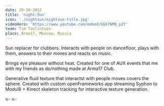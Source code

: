 ```yaml
---
date: 20-10-2012
title: 'night:Sun'
icon: './nightsun/nightsun-title.jpg'
videoHero: 'https://www.youtube.com/embed/GGX7NM0_pZY'
team: Tim Tavlintsev
place: Arma17, Moscow, Russia
---
```


Sun replacer for clubbers. Interacts with people on dancefloor, plays with them, answers to their moves and reacts on music.

Brings eye pleasure without heat.
Created for one of AUX events that me with my friends as do/nothing made at Arma17 Club.

Generative fluid texture that interactst with people moves covers the sphere. Created with custom openFrameworks app streaming Syphon to Modul8 + Kinect skeleton tracking for interactive texture generation.

<iframe width="16" height="9" src="https://www.youtube.com/embed/TDfhl4dkdXw" frameborder="0" allow="autoplay; encrypted-media" allowfullscreen></iframe>
<iframe width="16" height="9" src="https://www.youtube.com/embed/aLkyv9V_mbA" frameborder="0" allow="autoplay; encrypted-media" allowfullscreen></iframe>
